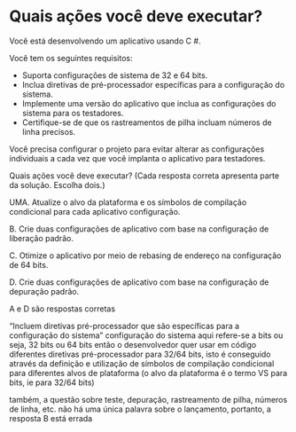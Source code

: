 ﻿Quais ações você deve executar?
=====================================

Você está desenvolvendo um aplicativo usando C #.

Você tem os seguintes requisitos:

- Suporta configurações de sistema de 32 e 64 bits.
- Inclua diretivas de pré-processador específicas para a configuração do sistema.
- Implemente uma versão do aplicativo que inclua as configurações do sistema para os testadores.
- Certifique-se de que os rastreamentos de pilha incluam números de linha precisos.

Você precisa configurar o projeto para evitar alterar as configurações individuais a cada
vez que você implanta o aplicativo para testadores.

Quais ações você deve executar? (Cada resposta correta apresenta parte da solução.
Escolha dois.)

UMA.
Atualize o alvo da plataforma e os símbolos de compilação condicional para cada aplicativo
configuração.

B.
Crie duas configurações de aplicativo com base na configuração de liberação padrão.

C.
Otimize o aplicativo por meio de rebasing de endereço na configuração de 64 bits.

D.
Crie duas configurações de aplicativo com base na configuração de depuração padrão.

A e D são respostas corretas

“Incluem diretivas pré-processador que são específicas para a configuração do sistema”
configuração do sistema aqui refere-se a bits ou seja, 32 bits ou 64 bits
então o desenvolvedor quer usar em código diferentes diretivas pré-processador para 32/64 bits,
isto é conseguido através da definição e utilização de símbolos de compilação condicional para diferentes alvos de plataforma (o alvo da plataforma é o termo VS para bits, ie para 32/64 bits)

também, a questão sobre teste, depuração, rastreamento de pilha, números de linha, etc.
não há uma única palavra sobre o lançamento, portanto, a resposta B está errada